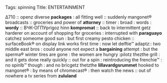Tags: spinning 
Title: ENTERTAINMENT
  
∆710 :: openz diverse **packages** : all fitting well :: suddenly mangonet® broadcasts :: groceries and power of **attorney** :: timer : broad : words : **wordy** :: ВЧК-ОГПУprigoz hinn **kompromat** :: back to intermittent getz harderer on account of shopping for groceries : interrupted with **paraguayo** catchez someome good sun : but first creamy pesto chicken :: surfaceBook® on display link works first time : now let delftie™ adaptz:: two middle east bros : could anyone not expect a **bargaining** attempt : but the sperma® winter tires are gone : the women are hungry :pilotz thezthe grill : and it gets done really quickly :: out for a spin : reintroducing the frenchie™ : no spinlb™ though : and no bricgetz thetzthe **lillavardgsrummet** hooked to mangonet® : by means of chromecast® : then watch the news :: out of nowhere a tv series from **zululand**  

